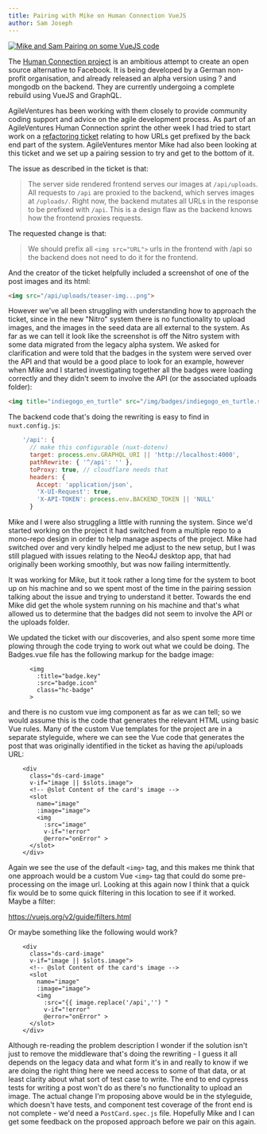 ```yaml
---
title: Pairing with Mike on Human Connection VueJS
author: Sam Joseph
---
```


[![Mike and Sam Pairing on some VueJS code](https://img.youtube.com/vi/fiX8IhiCYGs/maxresdefault.jpg)](https://www.youtube.com/watch?v=fiX8IhiCYGs)

The [Human Connection project](https://human-connection.org/en/) is an ambitious attempt to create an open source alternative to Facebook.  It is being developed by a German non-profit organisation, and already released an alpha version using ? and mongodb on the backend.  They are currently undergoing a complete rebuild using VueJS and GraphQL.

AgileVentures has been working with them closely to provide community coding support and advice on the agile development process.  As part of an AgileVentures Human Connection sprint the other week I had tried to start work on a [refactoring ticket](https://github.com/Human-Connection/Human-Connection/issues/296) relating to how URLs get prefixed by the back end part of the system.  AgileVentures mentor Mike had also been looking at this ticket and we set up a pairing session to try and get to the bottom of it.

The issue as described in the ticket is that:

> The server side rendered frontend serves our images at `/api/uploads`. All requests to `/api` are proxied to the backend, which serves images at `/uploads/`. Right now, the backend mutates all URLs in the response to be prefixed with `/api`. This is a design flaw as the backend knows how the frontend proxies requests.

The requested change is that:

> We should prefix all `<img src="URL">` urls in the frontend with /api so the backend does not need to do it for the frontend.

And the creator of the ticket helpfully included a screenshot of one of the post images and its html:

```html
<img src="/api/uploads/teaser-img...png">
```

However we've all been struggling with understanding how to approach the ticket, since in the new "Nitro" system there is no functionality to upload images, and the images in the seed data are all external to the system.  As far as we can tell it look like the screenshot is off the Nitro system with some data migrated from the legacy alpha system.  We asked for clarification and were told that the badges in the system were served over the API and that would be a good place to look for an example, however when Mike and I started investigating together all the badges were loading correctly and they didn't seem to involve the API (or the associated uploads folder):

```html
<img title="indiegogo_en_turtle" src="/img/badges/indiegogo_en_turtle.svg" class="hc-badge">
```

The backend code that's doing the rewriting is easy to find in `nuxt.config.js`:

```js
    '/api': {
      // make this configurable (nuxt-dotenv)
      target: process.env.GRAPHQL_URI || 'http://localhost:4000',
      pathRewrite: { '^/api': '' },
      toProxy: true, // cloudflare needs that
      headers: {
        Accept: 'application/json',
        'X-UI-Request': true,
        'X-API-TOKEN': process.env.BACKEND_TOKEN || 'NULL'
      }
```

Mike and I were also struggling a little with running the system.  Since we'd started working on the project it had switched from a multiple repo to a mono-repo design in order to help manage aspects of the project.  Mike had switched over and very kindly helped me adjust to the new setup, but I was still plagued with issues relating to the Neo4J desktop app, that had originally been working smoothly, but was now failing intermittently.

It was working for Mike, but it took rather a long time for the system to boot up on his machine and so we spent most of the time in the pairing session talking about the issue and trying to understand it better.  Towards the end Mike did get the whole system running on his machine and that's what allowed us to determine that the badges did not seem to involve the API or the uploads folder.

We updated the ticket with our discoveries, and also spent some more time plowing through the code trying to work out what we could be doing.  The Badges.vue file has the following markup for the badge image:

```vue
      <img
        :title="badge.key"
        :src="badge.icon"
        class="hc-badge"
      >
```

and there is no custom vue img component as far as we can tell; so we would assume this is the code that generates the relevant HTML using basic Vue rules.  Many of the custom Vue templates for the project are in a separate styleguide, where we can see the Vue code that generates the post that was originally identified in the ticket as having the api/uploads URL:

```vue
    <div
      class="ds-card-image"
      v-if="image || $slots.image">
      <!-- @slot Content of the card's image -->
      <slot 
        name="image"
        :image="image">
        <img
          :src="image"
          v-if="!error"
          @error="onError" >
      </slot>
    </div>
```

Again we see the use of the default `<img>` tag, and this makes me think that one approach would be a custom Vue `<img>` tag that could do some pre-processing on the image url. Looking at this again now I think that a quick fix would be to some quick filtering in this location to see if it worked.  Maybe a filter:

https://vuejs.org/v2/guide/filters.html

Or maybe something like the following would work?

```vue
    <div
      class="ds-card-image"
      v-if="image || $slots.image">
      <!-- @slot Content of the card's image -->
      <slot 
        name="image"
        :image="image">
        <img
          :src="{{ image.replace('/api','') "
          v-if="!error"
          @error="onError" >
      </slot>
    </div>
```

Although re-reading the problem description I wonder if the solution isn't just to remove the middleware that's doing the rewriting - I guess it all depends on the legacy data and what form it's in and really to know if we are doing the right thing here we need access to some of that data, or at least clarity about what sort of test case to write.  The end to end cypress tests for writing a post won't do as there's no functionality to upload an image.  The actual change I'm proposing above would be in the styleguide, which doesn't have tests, and component test coverage of the front end is not complete - we'd need a `PostCard.spec.js` file.   Hopefully Mike and I can get some feedback on the proposed approach before we pair on this again.